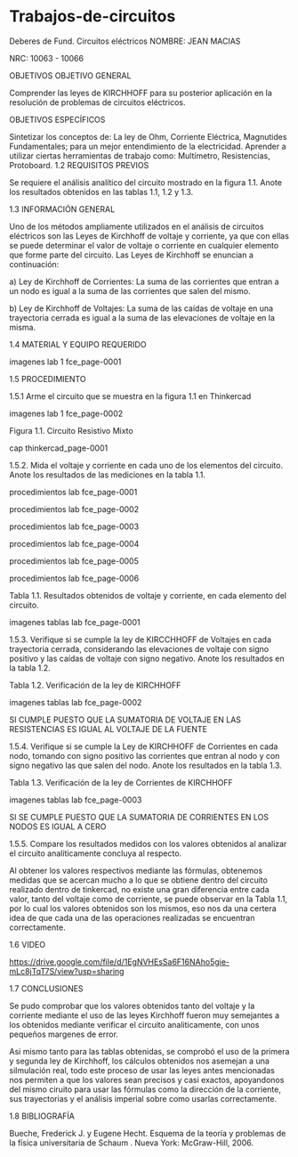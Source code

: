 # Trabajos-de-circuitos
Deberes de Fund. Circuitos eléctricos 
NOMBRE: JEAN MACIAS

NRC: 10063 - 10066

OBJETIVOS
OBJETIVO GENERAL

Comprender las leyes de KIRCHHOFF para su posterior aplicación en la resolución de problemas de circuitos eléctricos.

OBJETIVOS ESPECÍFICOS

Sintetizar los conceptos de: La ley de Ohm, Corriente Eléctrica, Magnutides Fundamentales; para un mejor entendimiento de la electricidad.
Aprender a utilizar ciertas herramientas de trabajo como: Multímetro, Resistencias, Protoboard.
1.2 REQUISITOS PREVIOS

Se requiere el análisis analítico del circuito mostrado en la figura 1.1. Anote los resultados obtenidos en las tablas 1.1, 1.2 y 1.3.

1.3 INFORMACIÓN GENERAL

Uno de los métodos ampliamente utilizados en el análisis de circuitos eléctricos son las Leyes de Kirchhoff de voltaje y corriente, ya que con ellas se puede determinar el valor de voltaje o corriente en cualquier elemento que forme parte del circuito. Las Leyes de Kirchhoff se enuncian a continuación:

a) Ley de Kirchhoff de Corrientes: La suma de las corrientes que entran a un nodo es igual a la suma de las corrientes que salen del mismo.

b) Ley de Kirchhoff de Voltajes: La suma de las caídas de voltaje en una trayectoria cerrada es igual a la suma de las elevaciones de voltaje en la misma.

1.4 MATERIAL Y EQUIPO REQUERIDO

imagenes lab 1 fce_page-0001

1.5 PROCEDIMIENTO

1.5.1 Arme el circuito que se muestra en la figura 1.1 en Thinkercad

imagenes lab 1 fce_page-0002

Figura 1.1. Circuito Resistivo Mixto

cap thinkercad_page-0001

1.5.2. Mida el voltaje y corriente en cada uno de los elementos del circuito. Anote los resultados de las mediciones en la tabla 1.1.

procedimientos lab fce_page-0001

procedimientos lab fce_page-0002

procedimientos lab fce_page-0003

procedimientos lab fce_page-0004

procedimientos lab fce_page-0005

procedimientos lab fce_page-0006

Tabla 1.1. Resultados obtenidos de voltaje y corriente, en cada elemento del circuito.

imagenes tablas lab fce_page-0001

1.5.3. Verifique si se cumple la ley de KIRCCHHOFF de Voltajes en cada trayectoria cerrada, considerando las elevaciones de voltaje con signo positivo y las caídas de voltaje con signo negativo. Anote los resultados en la tabla 1.2.

Tabla 1.2. Verificación de la ley de KIRCHHOFF

imagenes tablas lab fce_page-0002

SI CUMPLE PUESTO QUE LA SUMATORIA DE VOLTAJE EN LAS RESISTENCIAS ES IGUAL AL VOLTAJE DE LA FUENTE

1.5.4. Verifique si se cumple la Ley de KIRCHHOFF de Corrientes en cada nodo, tomando con signo positivo las corrientes que entran al nodo y con signo negativo las que salen del nodo. Anote los resultados en la tabla 1.3.

Tabla 1.3. Verificación de la ley de Corrientes de KIRCHHOFF

imagenes tablas lab fce_page-0003

SI SE CUMPLE PUESTO QUE LA SUMATORIA DE CORRIENTES EN LOS NODOS ES IGUAL A CERO

1.5.5. Compare los resultados medidos con los valores obtenidos al analizar el circuito analíticamente concluya al respecto.

Al obtener los valores respectivos mediante las fórmulas, obtenemos medidas que se acercan mucho a lo que se obtiene dentro del circuito realizado dentro de tinkercad, no existe una gran diferencia entre cada valor, tanto del voltaje como de corriente, se puede observar en la Tabla 1.1, por lo cual los valores obtenidos son los mismos, eso nos da una certera idea de que cada una de las operaciones realizadas se encuentran correctamente.

1.6 VIDEO

https://drive.google.com/file/d/1EgNVHEsSa6F16NAho5gie-mLc8jTqT7S/view?usp=sharing

1.7 CONCLUSIONES

Se pudo comprobar que los valores obtenidos tanto del voltaje y la corriente mediante el uso de las leyes Kirchhoff fueron muy semejantes a los obtenidos mediante verificar el circuito analiticamente, con unos pequeños margenes de error.

Asi mismo tanto para las tablas obtenidas, se comprobó el uso de la primera y segunda ley de Kirchhoff, los cálculos obtenidos nos asemejan a una silmulación real, todo este proceso de usar las leyes antes mencionadas nos permiten a que los valores sean precisos y casi exactos, apoyandonos del mismo ciruito para usar las fórmulas como la dirección de la corriente, sus trayectorias y el análisis imperial sobre como usarlas correctamente.

1.8 BIBLIOGRAFÍA

Bueche, Frederick J. y Eugene Hecht. Esquema de la teoría y problemas de la física universitaria de Schaum . Nueva York: McGraw-Hill, 2006.
